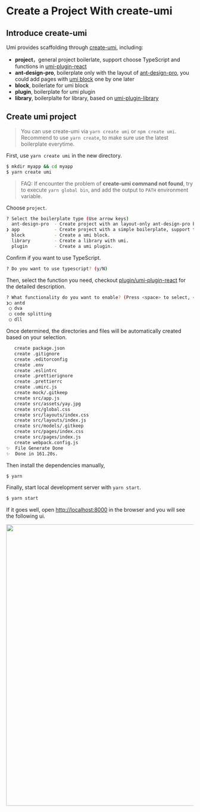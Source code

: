 # Create a Project With create-umi

## Introduce create-umi

Umi provides scaffolding through [create-umi](https://github.com/umijs/create-umi), including:

- **project**，general project boilerlate, support choose TypeScript and functions in [umi-plugin-react](../plugin/umi-plugin-react.html)
- **ant-design-pro**, boilerplate only with the layout of [ant-design-pro](https://github.com/ant-design/ant-design-pro), you could add pages with [umi block](./block.html) one by one later
- **block**, boilerlate for umi block
- **plugin**, boilerplate for umi plugin
- **library**, boilerplalte for library, based on [umi-plugin-library](https://github.com/umijs/umi-plugin-library)

## Create umi project

>  You can use create-umi via `yarn create umi` or `npm create umi`. Recommend to use `yarn create`, to make sure use the latest boilerplate everytime.

First, use `yarn create umi` in the new directory.

```bash
$ mkdir myapp && cd myapp
$ yarn create umi
```

>  FAQ: If encounter the problem of **create-umi command not found**, try to execute `yarn global bin`, and add the output to `PATH` environment variable.

Choose `project`.

```bash
? Select the boilerplate type (Use arrow keys)
  ant-design-pro  - Create project with an layout-only ant-design-pro boilerplate, use together with umi block.
❯ app             - Create project with a simple boilerplate, support typescript.
  block           - Create a umi block.
  library         - Create a library with umi.
  plugin          - Create a umi plugin.
```

Confirm if you want to use TypeScript.

```bash
? Do you want to use typescript? (y/N)
```

Then, select the function you need, checkout [plugin/umi-plugin-react](../plugin/umi-plugin-react.html) for the detailed description.

```bash
? What functionality do you want to enable? (Press <space> to select, <a> to toggle all, <i> to invert selection)
❯◯ antd
 ◯ dva
 ◯ code splitting
 ◯ dll
```

Once determined, the directories and files will be automatically created based on your selection.

```bash
   create package.json
   create .gitignore
   create .editorconfig
   create .env
   create .eslintrc
   create .prettierignore
   create .prettierrc
   create .umirc.js
   create mock/.gitkeep
   create src/app.js
   create src/assets/yay.jpg
   create src/global.css
   create src/layouts/index.css
   create src/layouts/index.js
   create src/models/.gitkeep
   create src/pages/index.css
   create src/pages/index.js
   create webpack.config.js
✨  File Generate Done
✨  Done in 161.20s.
```

Then install the dependencies manually,

```bash
$ yarn
```

Finally, start local development server with `yarn start`.

```bash
$ yarn start
```

If it goes well, open [http://localhost:8000](http://localhost:8000) in the browser and you will see the following ui.

<img src="https://gw.alipayobjects.com/zos/rmsportal/YIFycZRnWWeXBGnSoFoT.png" width="754" />

